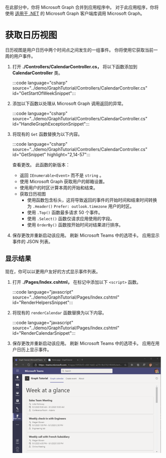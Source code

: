 <!-- markdownlint-disable MD002 MD041 -->

在此部分中，你将 Microsoft Graph 合并到应用程序中。 对于此应用程序，你将使用 [适用于 .NET](https://github.com/microsoftgraph/msgraph-sdk-dotnet) 的 Microsoft Graph 客户端库调用 Microsoft Graph。

# <a name="get-a-calendar-view"></a>获取日历视图

日历视图是用户日历中两个时间点之间发生的一组事件。 你将使用它获取当前一周的用户事件。

1. 打开 **./Controllers/CalendarController.cs，** 将以下函数添加到 **CalendarController** 类。

    :::code language="csharp" source="../demo/GraphTutorial/Controllers/CalendarController.cs" id="GetStartOfWeekSnippet":::

1. 添加以下函数以处理从 Microsoft Graph 调用返回的异常。

    :::code language="csharp" source="../demo/GraphTutorial/Controllers/CalendarController.cs" id="HandleGraphExceptionSnippet":::

1. 将现有的 `Get` 函数替换为以下内容。

    :::code language="csharp" source="../demo/GraphTutorial/Controllers/CalendarController.cs" id="GetSnippet" highlight="2,14-57":::

    查看更改。 此函数的新版本：

    - 返回 `IEnumerable<Event>` 而不是 `string` 。
    - 使用 Microsoft Graph 获取用户的邮箱设置。
    - 使用用户的时区计算本周的开始和结束。
    - 获取日历视图
        - 使用函数包含标头，这将导致返回的事件的开始时间和结束时间转换为 `.Header()` `Prefer: outlook.timezone` 用户的时区。
        - 使用 `.Top()` 函数最多请求 50 个事件。
        - 使用 `.Select()` 函数仅请求应用使用的字段。
        - 使用 `OrderBy()` 函数按开始时间对结果进行排序。

1. 保存更改并重新启动该应用。 刷新 Microsoft Teams 中的选项卡。 应用显示事件的 JSON 列表。

## <a name="display-the-results"></a>显示结果

现在，你可以以更用户友好的方式显示事件列表。

1. 打开 **./Pages/Index.cshtml，** 在标记中添加以下 `<script>` 函数。

    :::code language="javascript" source="../demo/GraphTutorial/Pages/Index.cshtml" id="RenderHelpersSnippet":::

1. 将现有的 `renderCalendar` 函数替换为以下内容。

    :::code language="javascript" source="../demo/GraphTutorial/Pages/Index.cshtml" id="RenderCalendarSnippet":::

1. 保存更改并重新启动该应用。 刷新 Microsoft Teams 中的选项卡。 应用在用户日历上显示事件。

    ![显示用户日历的应用屏幕截图](images/calendar-view.png)
